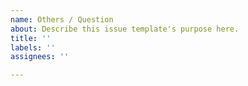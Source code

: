 ```yaml
---
name: Others / Question
about: Describe this issue template's purpose here.
title: ''
labels: ''
assignees: ''

---
```


<!--
  Before you proceed:
  1.  Searched existing issues to avoid creating duplicates.
  2.  Searched http://support.typora.io/ since it may be already implemented.
-->
